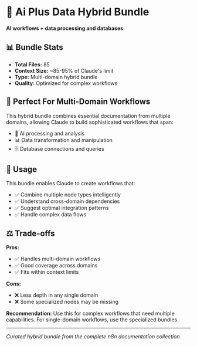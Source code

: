 # 🔄 Ai Plus Data Hybrid Bundle

**AI workflows + data processing and databases**

## 📊 Bundle Stats
- **Total Files:** 85
- **Context Size:** ~85-95% of Claude's limit
- **Type:** Multi-domain hybrid bundle
- **Quality:** Optimized for complex workflows

## 🎯 Perfect For Multi-Domain Workflows

This hybrid bundle combines essential documentation from multiple domains, allowing Claude to build sophisticated workflows that span:

- 🤖 AI processing and analysis
- 📊 Data transformation and manipulation
- 🗄️ Database connections and queries

## 🚀 Usage

This bundle enables Claude to create workflows that:
- ✅ Combine multiple node types intelligently
- ✅ Understand cross-domain dependencies
- ✅ Suggest optimal integration patterns
- ✅ Handle complex data flows

## ⚖️ Trade-offs

**Pros:**
- ✅ Handles multi-domain workflows
- ✅ Good coverage across domains
- ✅ Fits within context limits

**Cons:**
- ❌ Less depth in any single domain
- ❌ Some specialized nodes may be missing

**Recommendation:** Use this for complex workflows that need multiple capabilities. For single-domain workflows, use the specialized bundles.

---

*Curated hybrid bundle from the complete n8n documentation collection*
